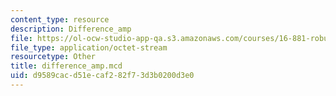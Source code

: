 ```yaml
---
content_type: resource
description: Difference_amp
file: https://ol-ocw-studio-app-qa.s3.amazonaws.com/courses/16-881-robust-system-design-summer-1998/d9589cacd51ecaf282f73d3b0200d3e0_difference_amp.mcd
file_type: application/octet-stream
resourcetype: Other
title: difference_amp.mcd
uid: d9589cac-d51e-caf2-82f7-3d3b0200d3e0
---
```

